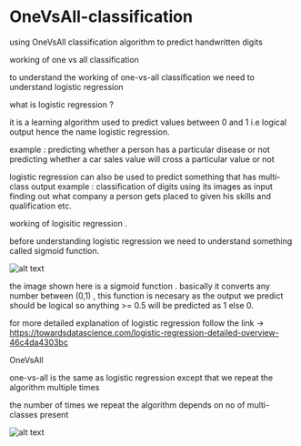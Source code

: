 # OneVsAll-classification
using OneVsAll classification algorithm to predict handwritten digits

working of one vs all classification

to understand the working of one-vs-all classification we need to understand logistic regression


what is logistic regression ?

it is a learning algorithm used to predict values between 0 and 1 i.e logical output hence the name logistic regression.

example : predicting whether a person has a particular disease or not 
          predicting whether a car sales value will cross a particular value or not
          
logistic regression can also be used to predict something that has multi-class output
example : classification of digits using its images as input 
          finding out what company a person gets placed to given his skills and qualification etc.
          
          
 working of logisitic regression .
 
 before understanding logistic regression we need to understand something called sigmoid function.
 
 ![alt text](https://www.google.com/imgres?imgurl=https%3A%2F%2Fupload.wikimedia.org%2Fwikipedia%2Fcommons%2Fthumb%2F8%2F88%2FLogistic-curve.svg%2F320px-Logistic-curve.svg.png&imgrefurl=https%3A%2F%2Fen.wikipedia.org%2Fwiki%2FSigmoid_function&tbnid=VjglH3kRCVECZM&vet=12ahUKEwiVv8rKhcLqAhXc-jgGHfwsDUUQMygAegUIARC0AQ..i&docid=avewwmVOe63F1M&w=320&h=213&q=sigmoid%20function%20graph&ved=2ahUKEwiVv8rKhcLqAhXc-jgGHfwsDUUQMygAegUIARC0AQ)

 the image shown here is a sigmoid function . basically it converts any number between (0,1) , this function is necesary as the output we predict should be logical
 so anything >= 0.5 will be predicted as 1 else 0.
 
 for more detailed explanation of logistic regression follow the link -> https://towardsdatascience.com/logistic-regression-detailed-overview-46c4da4303bc
 
 OneVsAll
 
 one-vs-all is the same as logistic regression except that we repeat the algorithm multiple times
 
 the number of times we repeat the algorithm depends on no of multi-classes present 
 
 
 ![alt text](https://www.google.com/imgres?imgurl=https%3A%2F%2Fmiro.medium.com%2Fmax%2F1400%2F1*RElrybCZ4WPsUfRwDl7fqA.png&imgrefurl=https%3A%2F%2Ftowardsdatascience.com%2Fmulti-class-classification-one-vs-all-one-vs-one-94daed32a87b&tbnid=rGntKT8qYAwfZM&vet=12ahUKEwjVk9SaiMLqAhVV7jgGHZHBBpkQMygBegUIARCnAQ..i&docid=pWq4eSSQh0a_xM&w=700&h=438&q=one%20vs%20all%20classification&ved=2ahUKEwjVk9SaiMLqAhVV7jgGHZHBBpkQMygBegUIARCnAQ)

 
